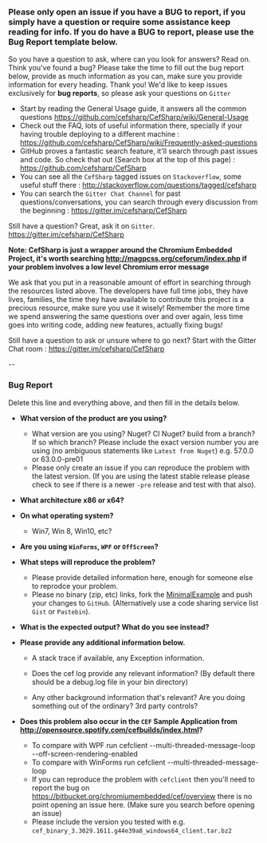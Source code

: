 ### Please only open an issue if you have a BUG to report, if you simply have a question or require some assistance keep reading for info. If you do have a BUG to report, please use the Bug Report template below.

So you have a question to ask, where can you look for answers? Read on. Think you've found a bug? Please take the time to fill out the bug report below, provide as much information as you can, make sure you provide information for every heading. Thank you! We'd like to keep issues exclusively for **bug reports**, so please ask your questions on `Gitter`

- Start by reading the General Usage guide, it answers all the common questions https://github.com/cefsharp/CefSharp/wiki/General-Usage
- Check out the FAQ, lots of useful information there, specially if your having trouble deploying to a different machine : https://github.com/cefsharp/CefSharp/wiki/Frequently-asked-questions
- GitHub proves a fantastic search feature, it'll search through past issues and code. So check that out (Search box at the top of this page) : https://github.com/cefsharp/CefSharp
- You can see all the `CefSharp` tagged issues on `Stackoverflow`, some useful stuff there : http://stackoverflow.com/questions/tagged/cefsharp
- You can search the `Gitter Chat Channel` for past questions/conversations, you can search through every discussion from the beginning : https://gitter.im/cefsharp/CefSharp

Still have a question? Great, ask it on `Gitter`. https://gitter.im/cefsharp/CefSharp

**Note: CefSharp is just a wrapper around the Chromium Embedded Project, it's worth searching http://magpcss.org/ceforum/index.php if your problem involves a low level Chromium error message**

We ask that you put in a reasonable amount of effort in searching through the resources listed above. The developers have full time jobs, they have lives, families, the time they have available to contribute this project is a precious resource, make sure you use it wisely! Remember the more time we spend answering the same questions over and over again, less time goes into writing code, adding new features, actually fixing bugs!

Still have a question to ask or unsure where to go next? Start with the Gitter Chat room : https://gitter.im/cefsharp/CefSharp

--
### Bug Report
Delete this line and everything above, and then fill in the details below.

- **What version of the product are you using?**
    - What version are you using? Nuget? CI Nuget? build from a branch? If so which branch? Please include the exact version number you are using (no ambiguous statements like `Latest from Nuget`)
e.g. 57.0.0 or 63.0.0-pre01
    - Please only create an issue if you can reproduce the problem with the latest version. (If you are using the latest stable release please check to see if there is a newer `-pre` release and test with that also).

- **What architecture x86 or x64?**

- **On what operating system?**
    - Win7, Win 8, Win10, etc?

- **Are you using `WinForms`, `WPF` or `OffScreen`?**

- **What steps will reproduce the problem?**
    - Please provide detailed information here, enough for someone else to reprodce your problem.
    - Please no binary (zip, etc) links, fork the [MinimalExample](https://github.com/cefsharp/CefSharp.MinimalExample) and push your changes to `GitHub`. (Alternatively use a code sharing service list `Gist` or `Pastebin`).

- **What is the expected output? What do you see instead?**

- **Please provide any additional information below.**
    - A stack trace if available, any Exception information.

    - Does the cef log provide any relevant information? (By default there should be a debug.log file in your bin directory)

    - Any other background information that's relevant? Are you doing something out of the ordinary? 3rd party controls?

- **Does this problem also occur in the `CEF` Sample Application from http://opensource.spotify.com/cefbuilds/index.html?**

    - To compare with WPF run cefclient --multi-threaded-message-loop --off-screen-rendering-enabled
    - To compare with WinForms run cefclient --multi-threaded-message-loop
    - If you can reproduce the problem with `cefclient` then you'll need to report the bug on https://bitbucket.org/chromiumembedded/cef/overview there is no point opening an issue here. (Make sure you search before opening an issue)
    - Please include the version you tested with e.g. `cef_binary_3.3029.1611.g44e39a8_windows64_client.tar.bz2`
